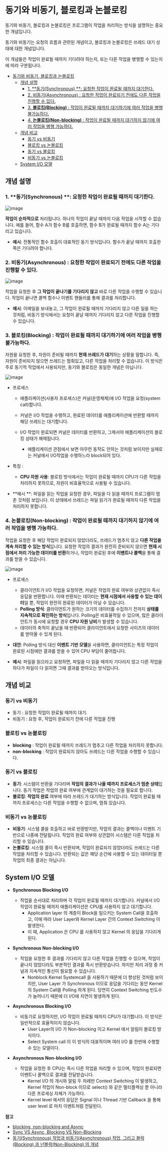 # 동기와 비동기, 블로킹과 논블로킹

동기와 비동기, 블로킹과 논블로킹은 프로그램이 작업을 처리하는 방식을 설명하는 중요한 개념입니다.

동기와 비동기는 요청의 흐름과 관련된 개념이고, 블로킹과 논블로킹은 쓰레드 대기 상태에 대한 개념입니다.

이 개념들은 작업이 완료될 때까지 기다려야 하는지, 또는 다른 작업을 병행할 수 있는지에 따라 구분됩니다.

- [동기와 비동기, 블로킹과 논블로킹](#동기와-비동기-블로킹과-논블로킹)
  - [개념 설명](#개념-설명)
    - [1. \*\*동기(Synchronous) \*\*: 요청한 작업이 완료될 때까지 대기한다.](#1-동기synchronous--요청한-작업이-완료될-때까지-대기한다)
    - [2. 비동기(Asynchronous) : 요청한 작업이 완료되기 전에도 다른 작업을 진행할 수 있다.](#2-비동기asynchronous--요청한-작업이-완료되기-전에도-다른-작업을-진행할-수-있다)
    - [3. **블로킹(Blocking)** : 작업이 완료될 때까지 대기하기에 여러 작업을 병행 불가능하다.](#3-블로킹blocking--작업이-완료될-때까지-대기하기에-여러-작업을-병행-불가능하다)
    - [4. **논블로킹(Non-blocking)** : 작업이 완료될 때까지 대기하지 않기에 여러 작업을 병행 가능하다.](#4-논블로킹non-blocking--작업이-완료될-때까지-대기하지-않기에-여러-작업을-병행-가능하다)
  - [개념 비교](#개념-비교)
    - [동기 vs 비동기](#동기-vs-비동기)
    - [블로킹 vs 논블로킹](#블로킹-vs-논블로킹)
    - [동기 vs 블로킹](#동기-vs-블로킹)
    - [비동기 vs 논블로킹](#비동기-vs-논블로킹)
  - [System I/O 모델](#system-io-모델)

## 개념 설명

### 1. **동기(Synchronous) **: 요청한 작업이 완료될 때까지 대기한다.

![image](https://github.com/user-attachments/assets/6a292f3c-6427-41fb-adfd-ad13695d813d)

**작업이 순차적으로** 처리됩니다. 하나의 작업이 끝날 때까지 다음 작업을 시작할 수 없습니다. 예를 들어, 함수 A가 함수 B를 호출하면, 함수 B가 완료될 때까지 함수 A는 기다리고 있습니다.

- **예시**: 전통적인 함수 호출이 대표적인 동기 방식입니다. 함수가 끝날 때까지 호출한 쪽은 기다려야 합니다.

### 2. 비동기(Asynchronous) : 요청한 작업이 완료되기 전에도 다른 작업을 진행할 수 있다.

![image](https://github.com/user-attachments/assets/aea2d2de-e6ca-4f75-b9d8-d59d449810d6)

작업을 요청한 후 **그 작업이 끝나기를 기다리지 않고** 바로 다른 작업을 수행할 수 있습니다. 작업이 끝나면 콜백 함수나 이벤트 핸들러를 통해 결과를 처리합니다.

- **예시**: 이메일을 보내놓고, 그 작업이 완료될 때까지 기다리지 않고 다른 일을 하는 것처럼, 비동기 방식에서는 요청이 끝날 때까지 기다리지 않고 다른 작업을 진행할 수 있습니다.

### 3. **블로킹(Blocking)** : 작업이 완료될 때까지 대기하기에 여러 작업을 병행 불가능하다.

자원을 요청한 후, 자원이 준비될 때까지 **현재 쓰레드가 대기**하는 상황을 말합니다. 즉, 자원이 준비되지 않으면 쓰레드는 멈춰있고, 다른 작업을 처리할 수 없습니다. 이 방식은 주로 동기적 작업에서 사용되지만, 동기와 블로킹은 동일한 개념은 아닙니다.

![image](https://github.com/user-attachments/assets/cb9803d3-12bf-40f7-9d34-9d578114821c)

- 프로세스
  - 애플리케이션(사용자 프로세스)은 커널(운영체제)에 I/O 작업을 요청(system call)합니다.

  - 커널은 I/O 작업을 수행하고, 완료된 데이터를 애플리케이션에 반환할 때까지 해당 쓰레드는 대기합니다.

  - I/O 작업이 완료되면 커널은 데이터를 반환하고, 그제서야 애플리케이션의 블로킹 상태가 해제됩니다.
    - 애플리케이션 관점에서 보면 아무런 동작도 안하는 것처럼 보이지만 실제로는 커널에서 I/O작업을 수행하느라 block되어 있다.

- 특징 : 
  - **CPU 자원 사용**: 블로킹 방식에서는 작업이 완료될 때까지 CPU가 다른 작업을 처리하지 못하므로, 자원이 비효율적으로 사용될 수 있습니다.

- **예시 **: 파일을 읽는 작업을 요청한 경우, 파일을 다 읽을 때까지 프로그램이 멈춘 것처럼 보입니다. 이 상태에서 쓰레드는 파일 읽기가 완료될 때까지 다른 작업을 처리하지 못합니다.


### 4. **논블로킹(Non-blocking)** : 작업이 완료될 때까지 대기하지 않기에 여러 작업을 병행 가능하다.

작업을 요청한 후 해당 작업이 완료되지 않았더라도, 쓰레드가 멈추지 않고 **다른 작업을 계속 처리할 수 있는 방식**입니다. 요청한 작업의 결과가 완전히 준비되지 않으면 **현재 시점에서 처리 가능한 데이터를 반환**하거나, 작업이 완료된 후에 **이벤트나 콜백**을 통해 결과를 받을 수 있습니다.

![image](https://github.com/user-attachments/assets/b548f92e-e4a2-4d13-8629-248121059cf5)

- 프로세스
  - 클라이언트가 I/O 작업을 요청하면, 커널은 작업의 완료 여부와 상관없이 즉시 응답을 반환합니다. 이때 반환되는 데이터는 **현재 시점에서 사용할 수 있는 데이터**일 뿐, 작업이 완전히 완료된 데이터가 아닐 수 있습니다.
  - **Polling 방식**: 클라이언트가 원하는 크기의 데이터를 수집하기 전까지 **상태를 지속적으로 확인하는 방식**입니다. Polling은 비효율적일 수 있으며, 많은 클라이언트가 동시에 요청할 경우 **CPU 자원 낭비**가 발생할 수 있습니다.
  - 데이터의 축적이 끝났을 때 반환되어 클라이언트에서 요청한 사이즈의 데이터를 받아올 수 있게 된다.
- **대안**: Polling 방식 대신 **이벤트 기반 모델**을 사용하면, 클라이언트는 특정 작업이 완료된 시점에만 결과를 받을 수 있어 CPU 부담이 줄어듭니다.

- **예시**: 파일을 읽으라고 요청하면, 파일을 다 읽을 때까지 기다리지 않고 다른 작업을 하다가 파일이 다 읽히면 그때 결과를 받아오는 방식입니다.

## 개념 비교

### 동기 vs 비동기

- 동기 : 요청한 작업이 완료될 때까지 대기.
- 비동기 : 요청 후, 작업이 완료되기 전에 다른 작업을 진행

### 블로킹 vs 논블로킹

- **blocking** : 작업이 완료될 때까지 쓰레드가 멈추고 다른 작업을 처리하지 못합니다.
- **non-blocking** : 작업이 완료되지 않아도 쓰레드는 다른 작업을 수행할 수 있습니다.

### 동기 vs 블로킹

- **동기**: 시스템이 반환을 기다리며 **작업의 결과가 나올 때까지 프로세스가 멈춘 상태**입니다. 동기 작업은 작업의 완료 여부에 관계없이 대기하는 것을 필요로 합니다.
- **블로킹**: **작업의 완료** 여부에 따라 쓰레드가 대기하는 방식입니다. 작업이 완료될 때까지 프로세스는 다른 작업을 수행할 수 없으며, 멈춰 있습니다.

### 비동기 vs 논블로킹

- **비동기**: 시스템 콜을 호출하고 바로 반환받지만, 작업의 결과는 콜백이나 이벤트 기반으로 나중에 전달됩니다. 작업의 완료 여부와 상관없이 시스템은 다른 작업을 처리할 수 있습니다.
- **논블로킹**: 시스템 콜이 즉시 반환되며, 작업이 완료되지 않았더라도 쓰레드는 다른 작업을 처리할 수 있습니다. 반환되는 값은 해당 순간에 사용할 수 있는 데이터일 뿐 작업의 최종 결과는 아닙니다.

## System I/O 모델

- **Synchronous Blocking I/O**
  - 작업을 순서대로 처리하며 각 작업이 완료될 때까지 대기합니다. 커널에서 I/O 작업이 완료될 때까지 애플리케이션은 CPU를 사용하지 않고 대기합니다.
    - Application layer 의 계층이 Block을 일으키는 System Call을 호출하고, 이에 따라 User Layer와 Kernel Layer 간의 Context Switching 이 발생한다. 
    - 이 때, Application 은 CPU 를 사용하지 않고 Kernel 의 응답을 기다리게 된다.
  
- **Synchronous Non-blocking I/O**
  - 작업을 요청한 후 결과를 기다리지 않고 다른 작업을 진행할 수 있으며, 작업이 끝나지 않았더라도 부분적인 결과를 즉시 반환받습니다. 하지만 처리 과정 중 커널과 지속적인 통신이 필요할 수 있습니다.
    - Nonblock Kernel Systemcall 을 사용하기 때문에 더 향상된 것처럼 보이지만, User Layer 가 Synchronous 이므로 응답을 기다리는 동안 Kernel 의 System Call을 Polling 하게 된다. 당연히 Context Switching 빈도수가 늘어나기 때문에 더 I/O에 지연이 발생하게 된다.

- **Asynchronous Blocking I/O**
  - 비동기로 요청하지만, I/O 작업이 완료될 때까지 CPU가 대기합니다. 이 방식은 일반적으로 효율적이지 않습니다.
    - User Layer의 I/O 가 Non-blocking 이고 Kernel 에서 알림이 블로킹 방식이다. 
    - Select System call 이 이 방식의 대표적이며 여러 I/O 를 한번에 수행할 수 있는 모델이다.

- **Asynchronous Non-blocking I/O**
  - 작업을 요청한 후 CPU는 즉시 다른 작업을 처리할 수 있으며, 작업이 완료되면 이벤트나 콜백으로 결과를 전달받습니다.
    - Kernel I/O 의 개시와 알림 두 차례만 Context Switching 이 발생하고, Kernel 작업이 Non-block 이므로 select() 와 같은 멀티플렉싱 뿐 아니라 다른 프로세싱 자체가 가능하다. 
    - Kernel level 에서의 응답은 Signal 이나 Thread 기반 Callback 을 통해 user level 로 마치 이벤트처럼 전달된다.


**참고**

- [blocking, non-blocking and Async](https://asfirstalways.tistory.com/348)
- [Sync VS Async, Blocking VS Non-Blocking](https://velog.io/@codemcd/Sync-VS-Async-Blocking-VS-Non-Blocking-sak6d01fhx)
- [동기(Synchronous) 작업과 비동기(Asynchronous) 작업, 그리고 블락(Blocking) 과 넌블락(Non-Blocking) 의 개념](https://jins-dev.tistory.com/entry/동기Synchronous-작업과-비동기Asynchronous-작업-그리고-블락Blocking-과-넌블락NonBlocking-의-개념)